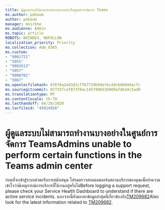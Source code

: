 ```yaml
---
title: ผู้ดูแลระบบไม่สามารถทํางานบางอย่างในศูนย์การจัดการ Teams
ms.author: pebaum
author: pebaum
manager: mnirkhe
ms.audience: Admin
ms.topic: article
ROBOTS: NOINDEX, NOFOLLOW
localization_priority: Priority
ms.collection: Adm_O365
ms.custom:
- "9001721"
- "5055"
- "9002613"
- "5057"
- "9000701"
- "5067"
ms.openlocfilehash: 676f6a2a93d1cff67729b94e7ecddcbdb04dacfc
ms.sourcegitcommit: 07725fcaf073f0ac145f98653b989afdb34c5ad0
ms.translationtype: MT
ms.contentlocale: th-TH
ms.lasthandoff: 04/28/2020
ms.locfileid: "43914926"
---
```

# <a name="admins-unable-to-perform-certain-functions-in-the-teams-admin-center"></a><span data-ttu-id="230f6-102">ผู้ดูแลระบบไม่สามารถทํางานบางอย่างในศูนย์การจัดการ Teams</span><span class="sxs-lookup"><span data-stu-id="230f6-102">Admins unable to perform certain functions in the Teams admin center</span></span>

<span data-ttu-id="230f6-103">ก่อนที่จะเข้าสู่ระบบคําขอรับการสนับสนุน โปรดตรวจสอบแดชบอร์ดสถานบริการของคุณเพื่อทําความเข้าใจว่ามีเหตุการณ์การบริการที่ใช้งานอยู่หรือไม่</span><span class="sxs-lookup"><span data-stu-id="230f6-103">Before logging a support request, please check your Service Health Dashboard to understand if there are active service incidents.</span></span> <span data-ttu-id="230f6-104">นอกจากนี้ยังมองหาข้อมูลล่าสุดที่เกี่ยวข้องกับ[TM209682](https://admin.microsoft.com/AdminPortal/Home/#/servicehealth?eventid=TM209682)</span><span class="sxs-lookup"><span data-stu-id="230f6-104">Also look for the latest information related to [TM209682](https://admin.microsoft.com/AdminPortal/Home/#/servicehealth?eventid=TM209682).</span></span>
